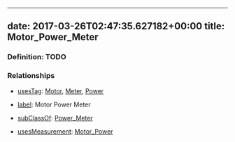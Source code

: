 
---
date: 2017-03-26T02:47:35.627182+00:00
title: Motor_Power_Meter
---
### Definition: TODO

### Relationships

* [usesTag](https://brickschema.org/schema/1.0/BrickFrame#usesTag): [Motor](https://brickschema.org/schema/1.0/BrickTag#Motor), [Meter](https://brickschema.org/schema/1.0/BrickTag#Meter), [Power](https://brickschema.org/schema/1.0/BrickTag#Power)

* [label](http://www.w3.org/2000/01/rdf-schema#label): Motor Power Meter

* [subClassOf](http://www.w3.org/2000/01/rdf-schema#subClassOf): [Power_Meter](https://brickschema.org/schema/1.0/Brick#Power_Meter)

* [usesMeasurement](https://brickschema.org/schema/1.0/BrickFrame#usesMeasurement): [Motor_Power](https://brickschema.org/schema/1.0/Brick#Motor_Power)
